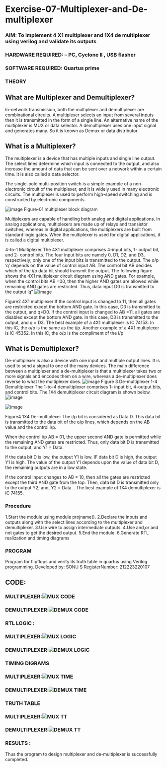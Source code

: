 # Exercise-07-Multiplexer-and-De-multiplexer
### AIM: To implement 4 X1 multiplexer and 1X4 de multiplexer using verilog and validate its outputs
### HARDWARE REQUIRED:  – PC, Cyclone II , USB flasher
### SOFTWARE REQUIRED:   Quartus prime
### THEORY 

## What are Multiplexer and Demultiplexer?
In-network transmission, both the multiplexer and demultiplexer are combinational circuits. A multiplexer selects an input from several inputs then it is transmitted in the form of a single line. An alternative name of the multiplexer is MUX or data selector. A demultiplexer uses one input signal and generates many. So it is known as Demux or data distributor.

## What is a Multiplexer?
The multiplexer is a device that has multiple inputs and single line output. The select lines determine which input is connected to the output, and also increase the amount of data that can be sent over a network within a certain time. It is also called a data selector.

The single-pole multi-position switch is a simple example of a non-electronic circuit of the multiplexer, and it is widely used in many electronic circuits. The multiplexer is used to perform high-speed switching and is constructed by electronic components.

![image](https://user-images.githubusercontent.com/36288975/170912485-73c395c7-23c0-4e78-a53d-a2f0d07d9662.png)
          Figure-01 multiplexer block diagram 

Multiplexers are capable of handling both analog and digital applications. In analog applications, multiplexers are made up of relays and transistor switches, whereas in digital applications, the multiplexers are built from standard logic gates. When the multiplexer is used for digital applications, it is called a digital multiplexer.

4-to-1 Multiplexer
The 4X1 multiplexer comprises 4-input bits, 1- output bit, and 2- control bits. The four input bits are namely 0, D1, D2, and D3, respectively; only one of the input bits is transmitted to the output. The o/p ‘q’ depends on the value of control input AB. The control bit AB decides which of the i/p data bit should transmit the output. The following figure shows the 4X1 multiplexer circuit diagram using AND gates. For example, when the control bits AB =00, then the higher AND gates are allowed while remaining AND gates are restricted. Thus, data input D0 is transmitted to the output ‘q”
![image](https://user-images.githubusercontent.com/36288975/170912568-3598c60a-5035-41f3-b0c4-ccedba13aca5.png)


Figure2 4X1 multiplexer 
If the control input is changed to 11, then all gates are restricted except the bottom AND gate. In this case, D3 is transmitted to the output, and q=D0. If the control input is changed to AB =11, all gates are disabled except the bottom AND gate. In this case, D3 is transmitted to the output, and q = D3. The best example of a 4X1 multiplexer is IC 74153. In this IC, the o/p is the same as the i/p. Another example of a 4X1 multiplexer is IC 45352. In this IC, the o/p is the compliment of the i/p


## What is Demultiplexer?
De-multiplexer is also a device with one input and multiple output lines. It is used to send a signal to one of the many devices. The main difference between a multiplexer and a de-multiplexer is that a multiplexer takes two or more signals and encodes them on a wire, whereas a de-multiplexer does reverse to what the multiplexer does.
![image](https://user-images.githubusercontent.com/36288975/170912606-a30e4b74-1726-4430-b245-2c3c3d9c232d.png)
Figure 3 De-multiplexer 
1-4 Demultiplexer
The 1-to-4 demultiplexer comprises 1- input bit, 4-output bits, and control bits. The 1X4 demultiplexer circuit diagram is shown below.![image](https://user-images.githubusercontent.com/36288975/170912683-00fb746a-1d45-4023-91d1-3a70b841073c.png)

![image](https://user-images.githubusercontent.com/36288975/170912741-7cbd52af-7e0d-4be3-b5c6-6fb9c4eca7c9.png)

Figure4 1X4 De-multiplexer 
The i/p bit is considered as Data D. This data bit is transmitted to the data bit of the o/p lines, which depends on the AB value and the control i/p.

When the control i/p AB = 01, the upper second AND gate is permitted while the remaining AND gates are restricted. Thus, only data bit D is transmitted to the output, and Y1 = Data.

If the data bit D is low, the output Y1 is low. IF data bit D is high, the output Y1 is high. The value of the output Y1 depends upon the value of data bit D, the remaining outputs are in a low state.

If the control input changes to AB = 10, then all the gates are restricted except the third AND gate from the top. Then, data bit D is transmitted only to the output Y2; and, Y2 = Data. . The best example of 1X4 demultiplexer is IC 74155.

 
 
### Procedure
1.Start the module using module projname().
2.Declare the inputs and outputs along with the select
lines according to the multiplexer and demultiplexer.
3.Use wire to assign intermediate outputs.
4.Use and,or and not gates to get the desired output.
5.End the module. 6.Generate RTL realization
and timing diagrams



### PROGRAM 

Program for flipflops  and verify its truth table in quartus using Verilog programming.
Developed by: SONU S
RegisterNumber:  212223220107

## CODE:
### MULTIPLEXER:![MUX CODE](https://github.com/ssonuma/Exercise-07-Multiplexer-and-De-multiplexer/assets/150653312/980ce766-49cb-4fd9-a73d-0db2389f62a1)


### DEMULTIPLEXER:![DEMUX CODE](https://github.com/ssonuma/Exercise-07-Multiplexer-and-De-multiplexer/assets/150653312/d207580d-7200-4b37-9ea3-565f4d0a9096)



### RTL LOGIC :
### MULTIPLEXER:![MUX LOGIC](https://github.com/ssonuma/Exercise-07-Multiplexer-and-De-multiplexer/assets/150653312/984a8533-36f2-486b-818b-153840b49ad9)

### DEMULTIPLEXER:![DEMUX LOGIC](https://github.com/ssonuma/Exercise-07-Multiplexer-and-De-multiplexer/assets/150653312/e96ed1b9-0bd3-4e04-9d80-c498674921b3)

### TIMING DIGRAMS  
### MULTIPLEXER:![MUX TIME](https://github.com/ssonuma/Exercise-07-Multiplexer-and-De-multiplexer/assets/150653312/b48321d2-cf29-439f-b2b9-49d93f5f10e0)

### DEMULTIPLEXER:![DEMUX TIME](https://github.com/ssonuma/Exercise-07-Multiplexer-and-De-multiplexer/assets/150653312/04d0dab3-3f34-4840-b4d5-c100ef82130d)

### TRUTH TABLE 
### MULTIPLEXER:![MUX TT](https://github.com/ssonuma/Exercise-07-Multiplexer-and-De-multiplexer/assets/150653312/1134c383-3ab1-4317-9a13-baf2d35dce4e)

### DEMULTIPLEXER:![DEMUX TT](https://github.com/ssonuma/Exercise-07-Multiplexer-and-De-multiplexer/assets/150653312/d5229055-f319-4f72-9131-a65aec47f692)

### RESULTS :
Thus the program to design multiplexer and de-multiplexer is successfully completed.
